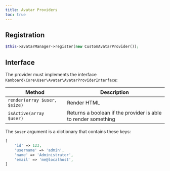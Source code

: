 ```yaml
---
title: Avatar Providers
toc: true
---
```


Registration
------------

```php
$this->avatarManager->register(new CustomAvatarProvider());
```

Interface
---------

The provider must implements the interface `Kanboard\Core\User\Avatar\AvatarProviderInterface`:

Method                        | Description
------------------------------| ------------------------------------------
`render(array $user, $size)`  | Render HTML
`isActive(array $user)`       | Returns a boolean if the provider is able to render something

The `$user` argument is a dictionary that contains these keys:

```php
[
    'id' => 123,
    'username' => 'admin',
    'name' => 'Administrator',
    'email' => 'me@localhost',
]
```
